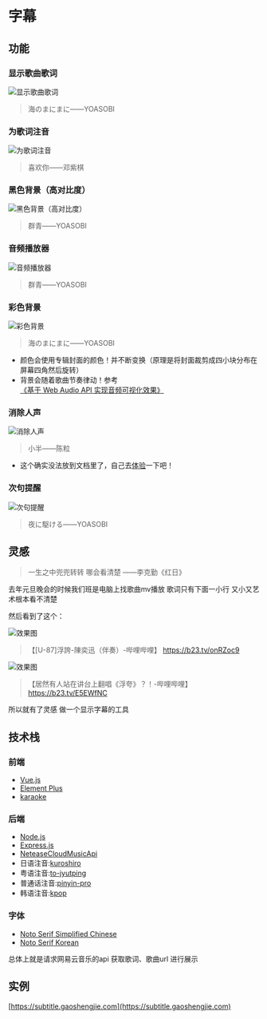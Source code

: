 # 字幕

## 功能

### 显示歌曲歌词
![显示歌曲歌词](https://i.postimg.cc/Vshqt0nm/image.png)
> 海のまにまに——YOASOBI

### 为歌词注音
![为歌词注音](https://i.postimg.cc/T3bvxbqw/image.png?v=1)
> 喜欢你——邓紫棋

### 黑色背景（高对比度）
![黑色背景（高对比度）](https://i.postimg.cc/LXYbkKCs/image.png)
> 群青——YOASOBI

### 音频播放器
![音频播放器](https://i.postimg.cc/Kvffg7n6/2023-02-21-232245.png?v=3)
> 群青——YOASOBI

### 彩色背景
![彩色背景](https://i.postimg.cc/Vshqt0nm/image.png)
> 海のまにまに——YOASOBI
- 颜色会使用专辑封面的颜色！并不断变换（原理是将封面裁剪成四小块分布在屏幕四角然后旋转）
- 背景会随着歌曲节奏律动！参考[《基于 Web Audio API 实现音频可视化效果》](https://developer.mozilla.org/zh-CN/docs/Web/API/Web_Audio_API/Visualizations_with_Web_Audio_API)

### 消除人声
![消除人声](https://i.postimg.cc/MGTXgq3H/image.png)
> 小半——陈粒
- 这个确实没法放到文档里了，自己去[体验](https://subtitle.gaoshengjie.com)一下吧！

### 次句提醒
![次句提醒](https://i.postimg.cc/wMKX67n0/image.png)
> 夜に駆ける——YOASOBI

## 灵感

> 一生之中兜兜转转 哪会看清楚 ——李克勤《红日》

去年元旦晚会的时候我们班是电脑上找歌曲mv播放 歌词只有下面一小行 又小又艺术根本看不清楚

然后看到了这个：

![效果图](https://i.postimg.cc/VkSTCX5J/3e8998e1e211b553d5ff0d7b59a455d.jpg)

> 【[U-87]浮誇-陳奕迅（伴奏）-哔哩哔哩】 https://b23.tv/onRZoc9

![效果图](https://i.postimg.cc/FRvn8qpS/98c22c06dce8ff2744da2d4e848e11a.jpg)

> 【居然有人站在讲台上翻唱《浮夸》？！-哔哩哔哩】 https://b23.tv/E5EWfNC

所以就有了灵感 做一个显示字幕的工具

## 技术栈

### 前端

- [Vue.js](https://cn.vuejs.org/)
- [Element Plus](https://element-plus.gitee.io/zh-CN/)
- [karaoke](https://github.com/JMPerez/karaoke)

### 后端

- [Node.js](https://nodejs.org)
- [Express.js](https://github.com/expressjs/express)
- [NeteaseCloudMusicApi](https://github.com/Binaryify/NeteaseCloudMusicApi)
- 日语注音:[kuroshiro](https://github.com/hexenq/kuroshiro)
- 粤语注音:[to-jyutping](https://github.com/CanCLID/to-jyutping)
- 普通话注音:[pinyin-pro](https://github.com/zh-lx/pinyin-pro)
- 韩语注音:[kpop](https://github.com/AaronO/kpop)

### 字体
- [Noto Serif Simplified Chinese](https://fonts.google.com/noto/specimen/Noto+Serif+SC)
- [Noto Serif Korean](https://fonts.google.com/noto/specimen/Noto+Serif+KR)



总体上就是请求网易云音乐的api 获取歌词、歌曲url 进行展示

## 实例

[https://subtitle.gaoshengjie.com](https://subtitle.gaoshengjie.com)
